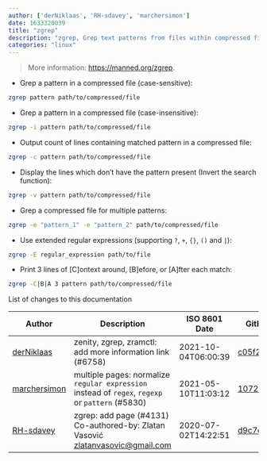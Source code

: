 ```yaml
---
author: ['derNiklaas', 'RH-sdavey', 'marchersimon']
date: 1633320039
title: "zgrep"
description: "zgrep, Grep text patterns from files within compressed file (equivalent to grep -Z)."
categories: "linux"
---
```

> More information: <https://manned.org/zgrep>.

- Grep a pattern in a compressed file (case-sensitive):

```bash
zgrep pattern path/to/compressed/file
```

- Grep a pattern in a compressed file (case-insensitive):

```bash
zgrep -i pattern path/to/compressed/file
```

- Output count of lines containing matched pattern in a compressed file:

```bash
zgrep -c pattern path/to/compressed/file
```

- Display the lines which don’t have the pattern present (Invert the search function):

```bash
zgrep -v pattern path/to/compressed/file
```

- Grep a compressed file for multiple patterns:

```bash
zgrep -e "pattern_1" -e "pattern_2" path/to/compressed/file
```

- Use extended regular expressions (supporting `?`, `+`, `{}`, `()` and `|`):

```bash
zgrep -E regular_expression path/to/file
```

- Print 3 lines of [C]ontext around, [B]efore, or [A]fter each match:

```bash
zgrep -C|B|A 3 pattern path/to/compressed/file
```
List of changes to this documentation


Author | Description | ISO 8601 Date | GitHub link
------|-----|-----|-----
[derNiklaas](mailto:derNiklaas@users.noreply.github.com) | zenity, zgrep, zramctl: add more information link (#6758) | 2021-10-04T06:00:39 | [c05f245fd530](https://github.com/tldr-pages/tldr/commit/c05f245fd530f6134b91568ae3d0181a74c6814b)
[marchersimon](mailto:50295997+marchersimon@users.noreply.github.com) | multiple pages: normalize `regular expression` instead of `regex`, `regexp` or `pattern` (#5830) | 2021-05-10T11:03:12 | [10728f1ab485](https://github.com/tldr-pages/tldr/commit/10728f1ab485957d66af3940a030b0fb77611fc0)
[RH-sdavey](mailto:32485509+RH-sdavey@users.noreply.github.com) | zgrep: add page (#4131) Co-authored-by: Zlatan Vasović <zlatanvasovic@gmail.com> | 2020-07-02T14:22:51 | [d9c7edcc848f](https://github.com/tldr-pages/tldr/commit/d9c7edcc848f41304010f37c76668418bfa51de1)


